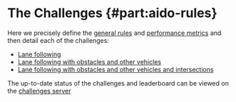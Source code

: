 # The Challenges {#part:aido-rules}

Here we precisely define the [general rules](#other-rules) and [performance metrics](#measuring-performance) and then detail each of the challenges:

 - [Lane following](#lf)
 - [Lane following with obstacles and other vehicles](#lf_v)
 - [Lane following with obstacles and other vehicles and intersections](#lf_v_i)
 
 The up-to-date status of the challenges and leaderboard can be viewed on the [challenges server][challenges]
 
 [challenges]:https://challenges.duckietown.org/


